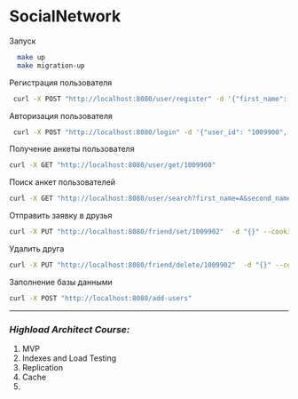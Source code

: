 # SocialNetwork

Запуск
```bash
  make up
  make migration-up
```

Регистрация пользователя
```bash
 curl -X POST "http://localhost:8080/user/register" -d '{"first_name": "Sam", "second_name": "Sim", "age": 60, "birthdate": "1970-08-15", "biography": "love cats and dogs", "city": "Rome", "password": "best password"}'
```

Авторизация пользователя
```bash
 curl -X POST "http://localhost:8080/login" -d '{"user_id": "1009900", "password": "best password"}'
```

Получение анкеты пользователя
```bash
curl -X GET "http://localhost:8080/user/get/1009900"
```

Поиск анкет пользователей
```bash
curl -X GET "http://localhost:8080/user/search?first_name=A&second_name=A" 
```

Отправить заявку в друзья
```bash
curl -X PUT "http://localhost:8080/friend/set/1009902"  -d "{}" --cookie  "session-token=b861fd01-9336-4f5d-a0cd-bb6aeca5df29"
```

Удалить друга
```bash
curl -X PUT "http://localhost:8080/friend/delete/1009902"  -d "{}" --cookie  "session-token=9ba5bdd1-8f6b-42ec-9636-caf0f05ae14d"
```


Заполнение базы данными 
```bash
curl -X POST "http://localhost:8080/add-users" 
```

---

### *Highload Architect Course:*
1. MVP
2. Indexes and Load Testing
3. Replication
4. Cache
5. 